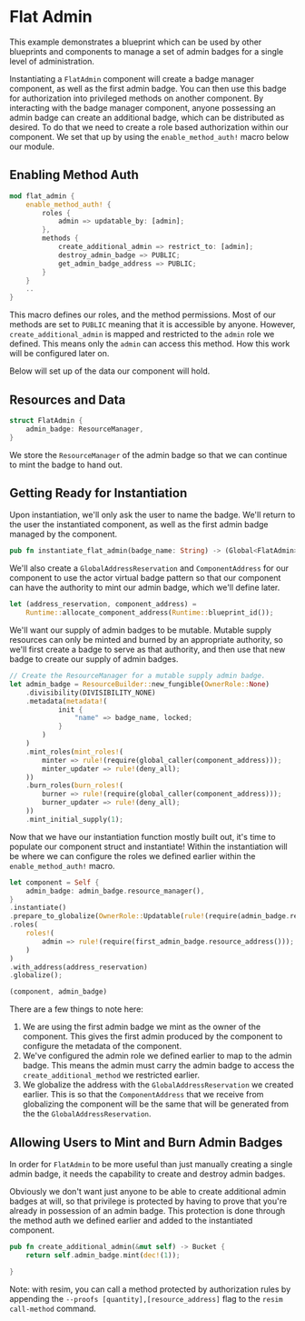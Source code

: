 # Flat Admin
This example demonstrates a blueprint which can be used by other blueprints and components to manage a set of admin badges for a single level of administration.

Instantiating a `FlatAdmin` component will create a badge manager component, as well as the first admin badge.  You can then use this badge for authorization into privileged methods on another component.  By interacting with the badge manager component, anyone possessing an admin badge can create an additional badge, which can be distributed as desired. To do that we need to create a role based authorization within our component. We set that up by using the `enable_method_auth!` macro below our module.

## Enabling Method Auth
```rust
mod flat_admin {
    enable_method_auth! {
        roles {
            admin => updatable_by: [admin];
        },
        methods {
            create_additional_admin => restrict_to: [admin];
            destroy_admin_badge => PUBLIC;
            get_admin_badge_address => PUBLIC;
        }
    }
    ..
}
```

This macro defines our roles, and the method permissions. Most of our methods are set to `PUBLIC` meaning that it is accessible by anyone. However, `create_additional_admin` is mapped and restricted to the `admin` role we defined. This means only the `admin` can access this method. How this work will be configured later on.

Below will set up of the data our component will hold.

## Resources and Data
```rust
struct FlatAdmin {
    admin_badge: ResourceManager,
}
```

We store the `ResourceManager` of the admin badge so that we can continue to mint the badge to hand out.

## Getting Ready for Instantiation
Upon instantiation, we'll only ask the user to name the badge.  We'll return to the user the instantiated component, as well as the first admin badge managed by the component.

```rust
pub fn instantiate_flat_admin(badge_name: String) -> (Global<FlatAdmin>, Bucket) {
```

We'll also create a `GlobalAddressReservation` and `ComponentAddress` for our component to use the actor virtual badge pattern so that our component can have the authority to mint our admin badge, which we'll define later.

```rust
let (address_reservation, component_address) = 
    Runtime::allocate_component_address(Runtime::blueprint_id());
```

We'll want our supply of admin badges to be mutable.  Mutable supply resources can only be minted and burned by an appropriate authority, so we'll first create a badge to serve as that authority, and then use that new badge to create our supply of admin badges.

```rust
// Create the ResourceManager for a mutable supply admin badge.
let admin_badge = ResourceBuilder::new_fungible(OwnerRole::None)
    .divisibility(DIVISIBILITY_NONE)
    .metadata(metadata!(
            init {
                "name" => badge_name, locked;
            }
        )
    )
    .mint_roles(mint_roles!(
        minter => rule!(require(global_caller(component_address)));
        minter_updater => rule!(deny_all);
    ))
    .burn_roles(burn_roles!(
        burner => rule!(require(global_caller(component_address)));
        burner_updater => rule!(deny_all);
    ))
    .mint_initial_supply(1);
```

Now that we have our instantiation function mostly built out, it's time to populate our component struct and instantiate! Within the instantiation will be where we can configure the roles we defined earlier within the `enable_method_auth!` macro.

```rust
let component = Self {
    admin_badge: admin_badge.resource_manager(),
}
.instantiate()
.prepare_to_globalize(OwnerRole::Updatable(rule!(require(admin_badge.resource_address()))))
.roles(
    roles!(
        admin => rule!(require(first_admin_badge.resource_address()));
    )
)
.with_address(address_reservation)
.globalize();

(component, admin_badge)
```

There are a few things to note here:

1. We are using the first admin badge we mint as the owner of the component. This gives the first admin produced by the component to configure the metadata of the component.
2. We've configured the admin role we defined earlier to map to the admin badge. This means the admin must carry the admin badge to access the `create_additional_method` we restricted earlier.
3. We globalize the address with the `GlobalAddressReservation` we created earlier. This is so that the `ComponentAddress` that we receive from globalizing the component will be the same that will be generated from the the `GlobalAddressReservation`.


## Allowing Users to Mint and Burn Admin Badges
In order for `FlatAdmin` to be more useful than just manually creating a single admin badge, it needs the capability to create and destroy admin badges.

Obviously we don't want just anyone to be able to create additional admin badges at will, so that privilege is protected by having to prove that you're already in possession of an admin badge. This protection is done through the method auth we defined earlier and added to the instantiated component.

```rust
pub fn create_additional_admin(&mut self) -> Bucket {
    return self.admin_badge.mint(dec!(1));

}
```

Note: with resim, you can call a method protected by authorization rules by appending the `--proofs [quantity],[resource_address]` flag to the `resim call-method` command.

